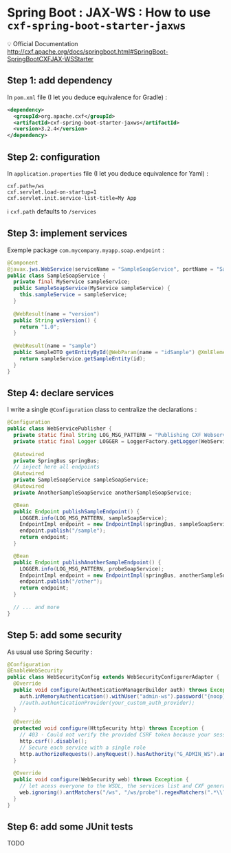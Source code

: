 # Spring Boot : JAX-WS : How to use `cxf-spring-boot-starter-jaxws`

:bulb: Official Documentation <http://cxf.apache.org/docs/springboot.html#SpringBoot-SpringBootCXFJAX-WSStarter>

## Step 1: add dependency

In `pom.xml` file (I let you deduce equivalence for Gradle) :

```xml
<dependency>
  <groupId>org.apache.cxf</groupId>
  <artifactId>cxf-spring-boot-starter-jaxws</artifactId>
  <version>3.2.4</version>
</dependency>
```

## Step 2: configuration

In `application.properties` file (I let you deduce equivalence for Yaml) :

```properties
cxf.path=/ws
cxf.servlet.load-on-startup=1
cxf.servlet.init.service-list-title=My App
```

:information_source: `cxf.path` defaults to `/services`

## Step 3: implement services

Exemple package `com.mycompany.myapp.soap.endpoint` :

```java
@Component
@javax.jws.WebService(serviceName = "SampleSoapService", portName = "SampleSoapPort", targetNamespace = "http://soap.myapp.mycompany.com/sample/")
public class SampleSoapService {
  private final MyService sampleService;
  public SampleSoapService(MyService sampleService) {
    this.sampleService = sampleService;
  }
  
  @WebResult(name = "version")
  public String wsVersion() {
    return "1.0";
  }
	
  @WebResult(name = "sample")
  public SampleDTO getEntityById(@WebParam(name = "idSample") @XmlElement(required = true) Long id) {
    return sampleService.getSampleEntity(id);
  }
}
```

## Step 4: declare services

I write a single `@Configuration` class to centralize the declarations :

```java
@Configuration
public class WebServicePublisher {
  private static final String LOG_MSG_PATTERN = "Publishing CXF Webservice {}";
  private static final Logger LOGGER = LoggerFactory.getLogger(WebServicePublisher.class);
	
  @Autowired
  private SpringBus springBus;
  // inject here all endpoints
  @Autowired
  private SampleSoapService sampleSoapService;
  @Autowired
  private AnotherSampleSoapService anotherSampleSoapService;

  @Bean
  public Endpoint publishSampleEndpoint() {
    LOGGER.info(LOG_MSG_PATTERN, sampleSoapService);
    EndpointImpl endpoint = new EndpointImpl(springBus, sampleSoapService);
    endpoint.publish("/sample");
    return endpoint;
  }

  @Bean
  public Endpoint publishAnotherSampleEndpoint() {
    LOGGER.info(LOG_MSG_PATTERN, probeSoapService);
    EndpointImpl endpoint = new EndpointImpl(springBus, anotherSampleSoapService);
    endpoint.publish("/other");
    return endpoint;
  }
	
  // ... and more
}
```

## Step 5: add some security

As usual use Spring Security :

```java
@Configuration
@EnableWebSecurity
public class WebSecurityConfig extends WebSecurityConfigurerAdapter {
  @Override
  public void configure(AuthenticationManagerBuilder auth) throws Exception {
    auth.inMemoryAuthentication().withUser("admin-ws").password("{noop}secret").authorities("G_ADMIN_WS");
    //auth.authenticationProvider(your_custom_auth_provider);
  }
    
  @Override
  protected void configure(HttpSecurity http) throws Exception {
    // 403 - Could not verify the provided CSRF token because your session was not found.
    http.csrf().disable();
    // Secure each service with a single role
    http.authorizeRequests().anyRequest().hasAuthority("G_ADMIN_WS").and().httpBasic();
  }
	
  @Override
  public void configure(WebSecurity web) throws Exception {
    // let acess everyone to the WSDL, the services list and CXF generated stylesheets
    web.ignoring().antMatchers("/ws", "/ws/probe").regexMatchers(".*\\?wsdl").regexMatchers(".*\\?stylesheet=.*");
  }
}
```

## Step 6: add some JUnit tests

TODO
